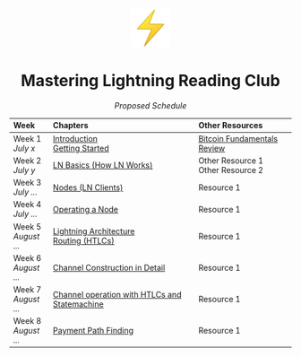 <center>
<img src="./lightning.png" width="70px" />
<h1>Mastering Lightning Reading Club</h1>

_Proposed Schedule_

| Week      | Chapters | Other Resources |
| :-------- | :----------- | :------------- |
| Week 1 <br/> _July x_   | [Introduction](https://github.com/lnbook/lnbook/blob/develop/01_introduction.asciidoc) <br/> [Getting Started](https://github.com/lnbook/lnbook/blob/develop/02_getting_started.asciidoc) | [Bitcoin Fundamentals Review](https://github.com/lnbook/lnbook/blob/develop/appendix-bitcoin-fundamentals-review.asciidoc) |
| Week 2 <br/> _July y_ | [LN Basics (How LN Works)](https://github.com/lnbook/lnbook/blob/develop/03_how_ln_works.asciidoc) | Other Resource 1 <br/> Other Resource 2 |
| Week 3 <br/> _July ..._ | [Nodes (LN Clients)](https://github.com/lnbook/lnbook/blob/develop/04_node_client.asciidoc) | Resource 1 |
| Week 4 <br/> _July ..._ | [Operating a Node](https://github.com/lnbook/lnbook/blob/develop/05_node_operations.asciidoc) | Resource 1 |
| Week 5 <br/> _August ..._ | [Lightning Architecture](https://github.com/lnbook/lnbook/blob/develop/06_lightning_architecture.asciidoc) <br/> [Routing (HTLCs)](https://github.com/lnbook/lnbook/blob/develop/07_routing_htlcs.asciidoc) | Resource 1 |
| Week 6 <br/> _August ..._ | [Channel Construction in Detail](https://github.com/lnbook/lnbook/blob/develop/channel-construction.asciidoc) | Resource 1 |
| Week 7 <br/> _August ..._ | [Channel operation with HTLCs and Statemachine](https://github.com/lnbook/lnbook/blob/develop/channel-operation.asciidoc) | Resource 1 |
| Week 8 <br/> _August ..._ | [Payment Path Finding](https://github.com/lnbook/lnbook/blob/develop/path-finding.asciidoc) | Resource 1 |

</center>